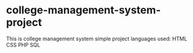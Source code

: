 # college-management-system-project
This is college management system simple project 
languages used: 
HTML
CSS
PHP
SQL
